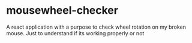 # mousewheel-checker
A react application with a purpose to check wheel rotation on my broken mouse. 
Just to understand if its working properly or not
